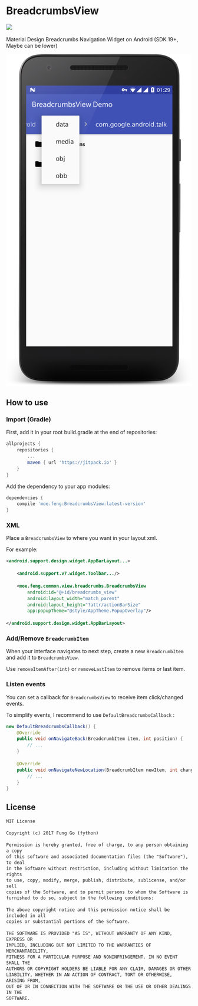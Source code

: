 # BreadcrumbsView

[![](https://jitpack.io/v/moe.feng/BreadcrumbsView.svg)](https://jitpack.io/#moe.feng/BreadcrumbsView)

Material Design Breadcrumbs Navigation Widget on Android (SDK 19+, Maybe can be lower)

![](./.readme/screenshot-demo.png)

## How to use

### Import (Gradle)

First, add it in your root build.gradle at the end of repositories:

```gradle
allprojects {
	repositories {
		...
		maven { url 'https://jitpack.io' }
	}
}
```

Add the dependency to your app modules:

```gradle
dependencies {
    compile 'moe.feng:BreadcrumbsView:latest-version'
}
```

### XML

Place a `BreadcrumbsView` to where you want in your layout xml.

For example:

```xml
<android.support.design.widget.AppBarLayout...>

	<android.support.v7.widget.Toolbar.../>

	<moe.feng.common.view.breadcrumbs.BreadcrumbsView
		android:id="@+id/breadcrumbs_view"
		android:layout_width="match_parent"
		android:layout_height="?attr/actionBarSize"
		app:popupTheme="@style/AppTheme.PopupOverlay"/>

</android.support.design.widget.AppBarLayout>
```

### Add/Remove `BreadcrumbItem`

When your interface navigates to next step, create a new `BreadcrumbItem` and add it to `BreadcrumbsView`.

Use `removeItemAfter(int)` or `removeLastItem` to remove items or last item.

### Listen events

You can set a callback for `BreadcrumbsView` to receive item click/changed events.

To simplify events, I recommend to use `DefaultBreadcrumbsCallback` :

```java
new DefaultBreadcrumbsCallback() {
	@Override
	public void onNavigateBack(BreadcrumbItem item, int position) {
		// ...
	}

	@Override
	public void onNavigateNewLocation(BreadcrumbItem newItem, int changedPosition) {
		// ...
	}
}
```

## License

```
MIT License

Copyright (c) 2017 Fung Go (fython)

Permission is hereby granted, free of charge, to any person obtaining a copy
of this software and associated documentation files (the "Software"), to deal
in the Software without restriction, including without limitation the rights
to use, copy, modify, merge, publish, distribute, sublicense, and/or sell
copies of the Software, and to permit persons to whom the Software is
furnished to do so, subject to the following conditions:

The above copyright notice and this permission notice shall be included in all
copies or substantial portions of the Software.

THE SOFTWARE IS PROVIDED "AS IS", WITHOUT WARRANTY OF ANY KIND, EXPRESS OR
IMPLIED, INCLUDING BUT NOT LIMITED TO THE WARRANTIES OF MERCHANTABILITY,
FITNESS FOR A PARTICULAR PURPOSE AND NONINFRINGEMENT. IN NO EVENT SHALL THE
AUTHORS OR COPYRIGHT HOLDERS BE LIABLE FOR ANY CLAIM, DAMAGES OR OTHER
LIABILITY, WHETHER IN AN ACTION OF CONTRACT, TORT OR OTHERWISE, ARISING FROM,
OUT OF OR IN CONNECTION WITH THE SOFTWARE OR THE USE OR OTHER DEALINGS IN THE
SOFTWARE.
```